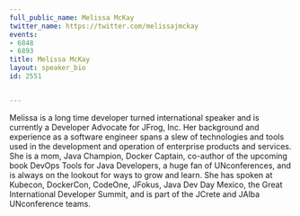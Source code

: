 ---
full_public_name: Melissa McKay
twitter_name: https://twitter.com/melissajmckay
events:
- 6848
- 6893
title: Melissa McKay
layout: speaker_bio
id: 2551

---
Melissa is a long time developer turned international speaker and is currently a Developer Advocate for JFrog, Inc. Her background and experience as a software engineer spans a slew of technologies and tools used in the development and operation of enterprise products and services. She is a mom, Java Champion, Docker Captain, co-author of the upcoming book DevOps Tools for Java Developers, a huge fan of UNconferences, and is always on the lookout for ways to grow and learn. She has spoken at Kubecon, DockerCon, CodeOne, JFokus, Java Dev Day Mexico, the Great International Developer Summit, and is part of the JCrete and JAlba UNconference teams.